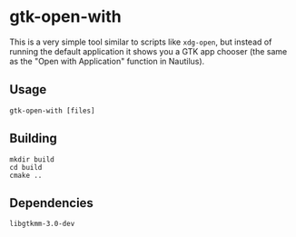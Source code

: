 # gtk-open-with

This is a very simple tool similar to scripts like `xdg-open`, but instead of running the default application it shows you a GTK app chooser (the same as the "Open with Application" function in Nautilus).

## Usage

```
gtk-open-with [files]
```

## Building

```
mkdir build
cd build
cmake ..
```

## Dependencies
```
libgtkmm-3.0-dev
```
